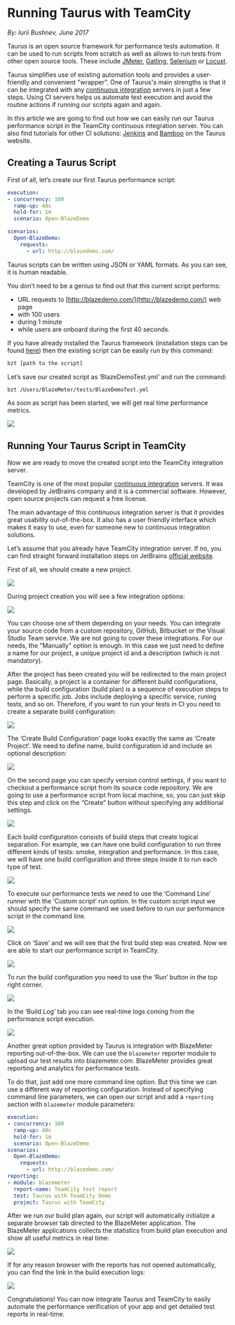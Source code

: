 # Running Taurus with TeamCity

_By: Iurii Bushnev, June 2017_

Taurus is an open source framework for performance tests automation. It can be used to run scripts from scratch as well as allows to run tests from other open source tools. These include [JMeter](http://jmeter.apache.org/), [Gatling](http://gatling.io/), [Selenium](http://www.seleniumhq.org/) or [Locust](http://locust.io/). 

Taurus simplifies use of existing automation tools and provides a user-friendly and convenient "wrapper". One of Taurus's main strengths is that it can be integrated with any [continuous integration](https://www.blazemeter.com/jenkins?utm_source=taurus&&utm_medium=KB&utm_campaign=taurus-teamcity) servers in just a few steps. Using CI servers helps us automate test execution and avoid the routine actions if running our scripts again and again. 

In this article we are going to find out how we can easily run our Taurus performance script in the TeamCity continuous integration server. You can also find tutorials for other CI solutions: [Jenkins](Jenkins) and [Bamboo](Bamboo) on the Taurus website.

## Creating a Taurus Script
First of all, let’s create our first Taurus performance script:

```yaml
execution:
- concurrency: 100
  ramp-up: 40s
  hold-for: 1m
  scenario: Open-BlazeDemo

scenarios:
  Open-BlazeDemo:
    requests:
      - url: http://blazedemo.com/
```

Taurus scripts can be written using JSON or YAML formats. As you can see, it is human readable.
 
 You don’t need to be a genius to find out that this current script performs:
  - URL requests to [http://blazedemo.com/](http://blazedemo.com/) web page 
  - with 100 users 
  - during 1 minute 
  - while users are onboard during the first 40 seconds. 
  
If you have already installed the Taurus framework (installation steps can be found [here](../docs/Installation)) then the existing script can be easily run by this command:

```bash
bzt [path to the script]
```

Let’s save our created script as ‘BlazeDemoTest.yml’ and run the command:

```bash
bzt /Users/BlazeMeter/tests/BlazeDemoTest.yml
```

As soon as script has been started, we will get real time performance metrics.

![](teamcity1.png)

## Running Your Taurus Script in TeamCity

Now we are ready to move the created script into the TeamCity integration server.

TeamCity is one of the most popular [continuous integration](https://www.blazemeter.com/blog/continuous-integration-101-how-run-jmeter-jenkins?utm_source=taurus&&utm_medium=KB&utm_campaign=taurus-teamcity) servers. It was developed by JetBrains company and it is a commercial software. However, open source projects can request a free license. 

The main advantage of this continuous integration server is that it provides great usability out-of-the-box. It also has a user friendly interface which makes it easy to use, even for someone new to continuous integration solutions.

Let’s assume that you already have TeamCity integration server. If no, you can find straight forward installation steps on JetBrains [official website](https://confluence.jetbrains.com/display/TCD10/Installation).

First of all, we should create a new project.

![](teamcity2.png)

During project creation you will see a few integration options:

![](teamcity3.png)

You can choose one of them depending on your needs. You can integrate your source code from a custom repository, GitHub, Bitbucket or the Visual Studio Team service. We are not going to cover these integrations. For our needs, the "Manually" option is enough. In this case we just need to define a name for our project, a unique project id and a description (which is not mandatory).

After the project has been created you will be redirected to the main project page. Basically, a project is a container for different build configurations, while the build configuration (build plan) is a sequence of execution steps to perform a specific job. Jobs include deploying a specific service, runing tests, and so on. Therefore, if you want to run your tests in CI you need to create a separate build configuration:

![](teamcity4.png)

The ‘Create Build Configuration’ page looks exactly the same as ‘Create Project’. We need to define name, build configuration id and include an optional description:

![](teamcity5.png)

On the second page you can specify version control settings, if you want to checkout a performance script from its source code repository. We are going to use a performance script from local machine, so, you can just skip this step and click on the “Create” button without specifying any additional settings.

![](teamcity6.png)

Each build configuration consists of build steps that create logical separation. For example, we can have one build configuration to run three different kinds of tests: smoke, integration and performance. In this case, we will have one build configuration and three steps inside it to run each type of test.

![](teamcity7.png)

To execute our performance tests we need to use the ‘Command Line’ runner with the ‘Custom script’ run option. In the custom script input we should specify the same command we used before to run our performance script in the command line.

![](teamcity8.png)

Click on ‘Save’ and we will see that the first build step was created. Now we are able to start our performance script in TeamCity.

![](teamcity9.png)

To run the build configuration you need to use the ‘Run’ button in the top right corner.

![](teamcity10.png)

In the ‘Build Log’ tab you can see real-time logs coming from the performance script execution.

![](teamcity14.png)

Another great option provided by Taurus is integration with BlazeMeter reporting out-of-the-box. We can use the `blazemeter` reporter module to upload our test results into blazemeter.com. BlazeMeter provides great reporting and analytics for performance tests. 

To do that, just add one more command line option. But this time we can use a different way of reporting configuration. Instead of specifying command line parameters, we can open our script and add a `reporting` section with `blazemeter` module parameters:

```yaml
execution:
- concurrency: 100
  ramp-up: 40s
  hold-for: 1m
  scenario: Open-BlazeDemo
scenarios:
  Open-BlazeDemo:
    requests:
      - url: http://blazedemo.com/
reporting:
- module: blazemeter
  report-name: TeamCity test report
  test: Taurus with TeamCity Demo
  project: Taurus with TeamCity
```

After we run our build plan again, our script will automatically initialize a separate browser tab directed to the BlazeMeter application.  The BlazeMeter applications collects the statistics from build plan execution and show all useful metrics in real time:

![](teamcity15.png)

If for any reason browser with the reports has not opened automatically, you can find the link in the build execution logs:

![](teamcity16.png)

Congratulations! You can now integrate Taurus and TeamCity to easily automate the performance verification of your app and get detailed test reports in real-time.

